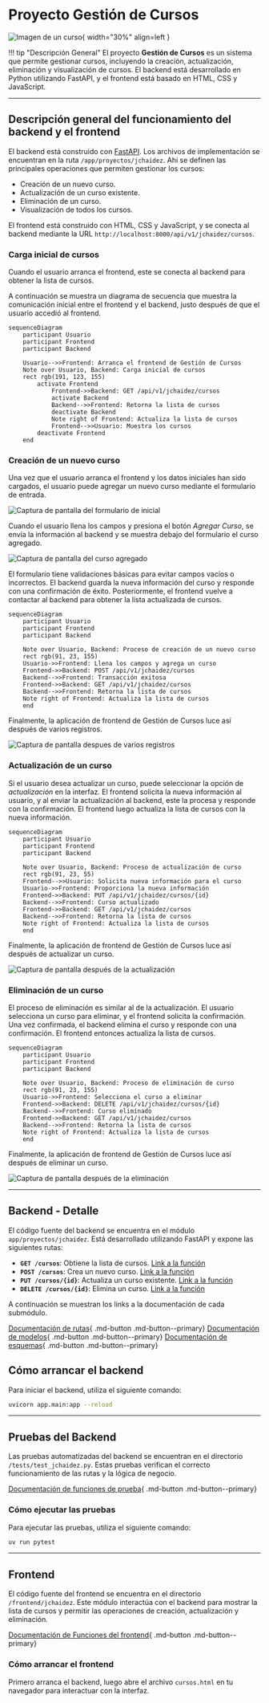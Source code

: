 # Proyecto Gestión de Cursos

![Imagen de un curso](cursos.jpeg){ width="30%" align=left }

!!! tip "Descripción General" 
    El proyecto **Gestión de Cursos** es un sistema que permite gestionar cursos, incluyendo la creación, actualización, eliminación y visualización de cursos. El backend está desarrollado en Python utilizando FastAPI, y el frontend está basado en HTML, CSS y JavaScript.

---

## Descripción general del funcionamiento del backend y el frontend

El backend está construido con [FastAPI](https://fastapi.tiangolo.com/). Los archivos de implementación se encuentran en la ruta `/app/proyectos/jchaidez`. Ahi se definen las principales operaciones que permiten gestionar los cursos:

- Creación de un nuevo curso.
- Actualización de un curso existente.
- Eliminación de un curso.
- Visualización de todos los cursos.

El frontend está construido con HTML, CSS y JavaScript, y se conecta al backend mediante la URL `http://localhost:8000/api/v1/jchaidez/cursos`.

### Carga inicial de cursos
Cuando el usuario arranca el frontend, este se conecta al backend para obtener la lista de cursos.

A continuación se muestra un diagrama de secuencia que muestra la comunicación inicial entre el frontend y el backend, justo después de que el usuario accedió al frontend.

```mermaid
sequenceDiagram
    participant Usuario
    participant Frontend
    participant Backend

    Usuario-->>Frontend: Arranca el frontend de Gestión de Cursos
    Note over Usuario, Backend: Carga inicial de cursos
    rect rgb(191, 123, 155)
        activate Frontend
            Frontend->>Backend: GET /api/v1/jchaidez/cursos
            activate Backend
            Backend-->>Frontend: Retorna la lista de cursos
            deactivate Backend
            Note right of Frontend: Actualiza la lista de cursos
            Frontend-->>Usuario: Muestra los cursos
        deactivate Frontend
    end
```

### Creación de un nuevo curso
Una vez que el usuario arranca el frontend y los datos iniciales han sido cargados, el usuario puede agregar un nuevo curso mediante el formulario de entrada.

![Captura de pantalla del formulario de inicial](Inicial.png)

Cuando el usuario llena los campos y presiona el botón *Agregar Curso*, se envía la información al backend y se muestra debajo del formulario el curso agregado.

![Captura de pantalla del curso agregado](CAgregado.png)

El formulario tiene validaciones básicas para evitar campos vacíos o incorrectos. El backend guarda la nueva información del curso y responde con una confirmación de éxito. Posteriormente, el frontend vuelve a contactar al backend para obtener la lista actualizada de cursos.

```mermaid
sequenceDiagram
    participant Usuario
    participant Frontend
    participant Backend

    Note over Usuario, Backend: Proceso de creación de un nuevo curso
    rect rgb(91, 23, 155)
    Usuario->>Frontend: Llena los campos y agrega un curso
    Frontend->>Backend: POST /api/v1/jchaidez/cursos
    Backend-->>Frontend: Transacción exitosa
    Frontend->>Backend: GET /api/v1/jchaidez/cursos
    Backend-->>Frontend: Retorna la lista de cursos
    Note right of Frontend: Actualiza la lista de cursos
    end
```

Finalmente, la aplicación de frontend de Gestión de Cursos luce así después de varios registros.


![Captura de pantalla despues de varios registros](VRegistros.png)


### Actualización de un curso

Si el usuario desea actualizar un curso, puede seleccionar la opción de *actualización* en la interfaz. El frontend solicita la nueva información al usuario, y al enviar la actualización al backend, este la procesa y responde con la confirmación. El frontend luego actualiza la lista de cursos con la nueva información.

```mermaid
sequenceDiagram
    participant Usuario
    participant Frontend
    participant Backend

    Note over Usuario, Backend: Proceso de actualización de curso
    rect rgb(91, 23, 55)
    Frontend-->>Usuario: Solicita nueva información para el curso
    Usuario->>Frontend: Proporciona la nueva información
    Frontend->>Backend: PUT /api/v1/jchaidez/cursos/{id}
    Backend-->>Frontend: Curso actualizado
    Frontend->>Backend: GET /api/v1/jchaidez/cursos
    Backend-->>Frontend: Retorna la lista de cursos
    Note right of Frontend: Actualiza la lista de cursos
    end
```

Finalmente, la aplicación de frontend de Gestión de Cursos luce así después de actualizar un curso.


![Captura de pantalla después de la actualización](Actualizado.png)


### Eliminación de un curso
El proceso de eliminación es similar al de la actualización. El usuario selecciona un curso para eliminar, y el frontend solicita la confirmación. Una vez confirmada, el backend elimina el curso y responde con una confirmación. El frontend entonces actualiza la lista de cursos.

```mermaid
sequenceDiagram
    participant Usuario
    participant Frontend
    participant Backend

    Note over Usuario, Backend: Proceso de eliminación de curso
    rect rgb(91, 23, 155)
    Usuario->>Frontend: Selecciona el curso a eliminar
    Frontend->>Backend: DELETE /api/v1/jchaidez/cursos/{id}
    Backend-->>Frontend: Curso eliminado
    Frontend->>Backend: GET /api/v1/jchaidez/cursos
    Backend-->>Frontend: Retorna la lista de cursos
    Note right of Frontend: Actualiza la lista de cursos
    end
```

Finalmente, la aplicación de frontend de Gestión de Cursos luce así después de eliminar un curso.


![Captura de pantalla después de la eliminación](Eliminado.png)

---

## Backend - Detalle
El código fuente del backend se encuentra en el módulo `app/proyectos/jchaidez`. Está desarrollado utilizando FastAPI y expone las siguientes rutas:

- **`GET /cursos`**: Obtiene la lista de cursos. [Link a la función](backend.md#app.proyectos.jchaidez.routes.get_cursos)
- **`POST /cursos`**: Crea un nuevo curso. [Link a la función](backend.md#app.proyectos.jchaidez.routes.create_curso)
- **`PUT /cursos/{id}`**: Actualiza un curso existente. [Link a la función](backend.md#app.proyectos.jchaidez.routes.update_curso)
- **`DELETE /cursos/{id}`**: Elimina un curso. [Link a la función](backend.md#app.proyectos.jchaidez.routes.delete_curso)

A continuación se muestran los links a la documentación de cada submódulo.

[Documentación de rutas](autodocs.md#routes){ .md-button .md-button--primary}
[Documentación de modelos](autodocs.md#models){ .md-button .md-button--primary}
[Documentación de esquemas](autodocs.md#schemas){ .md-button .md-button--primary}


## Cómo arrancar el backend

Para iniciar el backend, utiliza el siguiente comando:

```bash
uvicorn app.main:app --reload
```

---

## Pruebas del Backend
Las pruebas automatizadas del backend se encuentran en el directorio `/tests/test_jchaidez.py`. Estas pruebas verifican el correcto funcionamiento de las rutas y la lógica de negocio.

[Documentación de funciones de prueba](tests.md){ .md-button .md-button--primary}

### Cómo ejecutar las pruebas
Para ejecutar las pruebas, utiliza el siguiente comando:

```bash
uv run pytest
```

---

## Frontend
El código fuente del frontend se encuentra en el directorio `/frontend/jchaidez`. Este módulo interactúa con el backend para mostrar la lista de cursos y permitir las operaciones de creación, actualización y eliminación.

[Documentación de Funciones del frontend](frontend.md){ .md-button .md-button--primary}

### Cómo arrancar el frontend

Primero arranca el backend, luego abre el archivo `cursos.html` en tu navegador para interactuar con la interfaz.